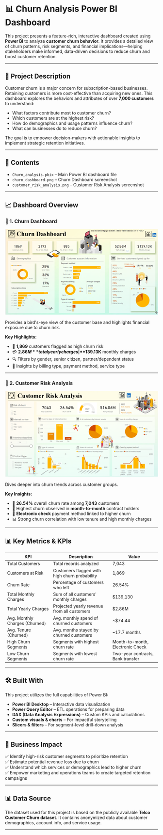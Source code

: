 # 📊 Churn Analysis Power BI Dashboard

This project presents a feature-rich, interactive dashboard created using **Power BI** to analyze **customer churn behavior**. It provides a detailed view of churn patterns, risk segments, and financial implications—helping stakeholders make informed, data-driven decisions to reduce churn and boost customer retention.

---

## 🧾 Project Description

Customer churn is a major concern for subscription-based businesses. Retaining customers is more cost-effective than acquiring new ones. This dashboard explores the behaviors and attributes of over **7,000 customers** to understand:

- What factors contribute most to customer churn?
- Which customers are at the highest risk?
- How do demographics and usage patterns influence churn?
- What can businesses do to reduce churn?

The goal is to empower decision-makers with actionable insights to implement strategic retention initiatives.

---

## 📂 Contents

- `Churn_analysis.pbix` – Main Power BI dashboard file  
- `churn_dashboard.png` – Churn Dashboard screenshot  
- `customer_risk_analysis.png` – Customer Risk Analysis screenshot  

---

## 📈 Dashboard Overview

### 🔹 1. Churn Dashboard

[![Churn Dashboard](churn_dashboard.png)](churn_dashboard.png)

Provides a bird's-eye view of the customer base and highlights financial exposure due to churn risk.

**Key Highlights:**
- 📌 **1,869** customers flagged as high churn risk  
- 💳 **$2.86M** total yearly charges | **$139.13K** monthly charges  
- 🔍 Filters by gender, senior citizen, partner/dependent status  
- 📡 Insights by billing type, payment method, service type  

---

### 🔹 2. Customer Risk Analysis

[![Customer Risk Analysis](customer_risk_analysis.png)](customer_risk_analysis.png)

Dives deeper into churn trends across customer groups.

**Key Insights:**
- 🧮 **26.54%** overall churn rate among **7,043** customers  
- 📅 Highest churn observed in **month-to-month** contract holders  
- 💸 **Electronic check** payment method linked to higher churn  
- 📊 Strong churn correlation with low tenure and high monthly charges  

---

## 📊 Key Metrics & KPIs

| KPI                            | Description                                              | Value             |
|--------------------------------|----------------------------------------------------------|-------------------|
| Total Customers                | Total records analyzed                                   | 7,043             |
| Customers at Risk             | Customers flagged with high churn probability            | 1,869             |
| Churn Rate                     | Percentage of customers who left                         | 26.54%            |
| Total Monthly Charges          | Sum of all customers' monthly charges                    | $139,130          |
| Total Yearly Charges           | Projected yearly revenue from all customers              | $2.86M            |
| Avg. Monthly Charges (Churned) | Avg. monthly spend of churned customers                  | ~$74.44           |
| Avg. Tenure (Churned)          | Avg. months stayed by churned customers                  | ~17.7 months      |
| High Churn Segments            | Segments with highest churn rate                         | Month-to-month, Electronic Check |
| Low Churn Segments             | Segments with lowest churn rate                          | Two-year contracts, Bank transfer |

---

## 🛠 Built With

This project utilizes the full capabilities of Power BI:

- **Power BI Desktop** – Interactive data visualization  
- **Power Query Editor** – ETL operations for preparing data  
- **DAX (Data Analysis Expressions)** – Custom KPIs and calculations  
- **Custom visuals & charts** – For impactful storytelling  
- **Slicers & filters** – For segment-level drill-down analysis  

---

## 💼 Business Impact

✅ Identify high-risk customer segments to prioritize retention  
✅ Estimate potential revenue loss due to churn  
✅ Understand which services or demographics lead to higher churn  
✅ Empower marketing and operations teams to create targeted retention campaigns  

---

## 📊 Data Source

The dataset used for this project is based on the publicly available **Telco Customer Churn dataset**. It contains anonymized data about customer demographics, account info, and service usage.

---


